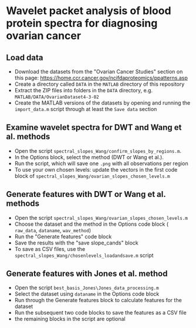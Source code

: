# Wavelet packet analysis of blood protein spectra for diagnosing ovarian cancer

## Load data

- Download the datasets from the "Ovarian Cancer Studies" section on this page: https://home.ccr.cancer.gov/ncifdaproteomics/ppatterns.asp
- Create a directory called `DATA` in the `MATLAB` directory of this repository
- Extract the ZIP files into folders in the `DATA` directory, e.g. `MATLAB/DATA/OvarianDataset4-3-02`
- Create the MATLAB versions of the datasets by opening and running the `import_data.m` script through at least the `Save data` section

## Examine wavelet spectra for DWT and Wang et al. methods

- Open the script `spectral_slopes_Wang/confirm_slopes_by_regions.m`.
- In the Options block, select the method (DWT or Wang et al.).
- Run the script, which will save one `.png` with all observations per region
- To use your own chosen levels: update the vectors in the first code block of `spectral_slopes_Wang/ovarian_slopes_chosen_levels.m`

## Generate features with DWT or Wang et al. methods

- Open the script `spectral_slopes_Wang/ovarian_slopes_chosen_levels.m`
- Choose the dataset and the method in the Options code block (
`raw_data`, `dataname`, `wav_method`)
- Run the "Generate features" code block
- Save the results with the "save slope_cands" block
- To save as CSV files, use the `spectral_slopes_Wang/chosenlevels_loadandsave.m` script

## Generate features with Jones et al. method

- Open the script `best_basis_Jones\Jones_data_processing.m`
- Select the dataset using `dataname` in the Options code block
- Run through the Generate features block to calculate features for the dataset
- Run the subsequent two code blocks to save the features as a CSV file
- the remaining blocks in the script are optional
